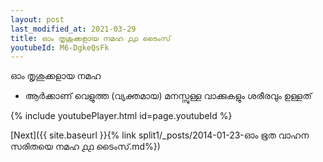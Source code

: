 ```yaml
---
layout: post
last_modified_at: 2021-03-29
title: ഓം തൃശുക്കളായ നമഹ ൧൧ ടൈംസ്
youtubeId: M6-DgkeQsFk
---
```

 
 
 ഓം തൃശുക്കളായ നമഹ 
 
 -  ആർക്കാണ് വെളുത്ത (വ്യക്തമായ) മനസ്സുള്ള വാക്കുകളും ശരീരവും ഉള്ളത് 
 
  
 
  
 
 
 
 
 
 


{% include youtubePlayer.html id=page.youtubeId %}
 
[Next]({{ site.baseurl }}{% link  split1/_posts/2014-01-23-ഓം ഭൂത വാഹന സരിതയെ നമഹ ൧൧ ടൈംസ്.md%})
 
